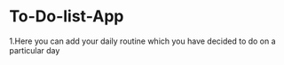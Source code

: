 # To-Do-list-App
1.Here you can add your daily routine which you have decided
to do on a particular day
